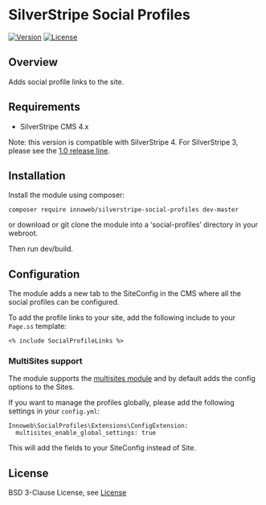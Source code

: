 # SilverStripe Social Profiles

[![Version](http://img.shields.io/packagist/v/innoweb/silverstripe-social-profiles.svg?style=flat-square)](https://packagist.org/packages/innoweb/silverstripe-social-profiles)
[![License](http://img.shields.io/packagist/l/innoweb/silverstripe-social-profiles.svg?style=flat-square)](license.md)

## Overview

Adds social profile links to the site.

## Requirements

* SilverStripe CMS 4.x

Note: this version is compatible with SilverStripe 4. For SilverStripe 3, please see the [1.0 release line](https://github.com/xini/silverstripe-social-profiles/tree/1.0).

## Installation

Install the module using composer:
```
composer require innoweb/silverstripe-social-profiles dev-master
```
or download or git clone the module into a ‘social-profiles’ directory in your webroot.

Then run dev/build.

## Configuration

The module adds a new tab to the SiteConfig in the CMS where all the social profiles can be configured. 

To add the profile links to your site, add the following include to your `Page.ss` template:

```
<% include SocialProfileLinks %>
```

### MultiSites support

The module supports the [multisites module](https://github.com/silverstripe-australia/silverstripe-multisites) and by default adds the config options to the Sites.

If you want to manage the profiles globally, please add the following settings in your `config.yml`:

```
Innoweb\SocialProfiles\Extensions\ConfigExtension:
  multisites_enable_global_settings: true
``` 

This will add the fields to your SiteConfig instead of Site. 

## License

BSD 3-Clause License, see [License](license.md)
